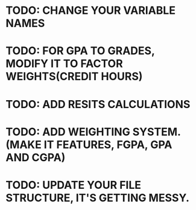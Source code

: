 # TODO: CHANGE YOUR VARIABLE NAMES
# TODO: FOR GPA TO GRADES, MODIFY IT TO FACTOR WEIGHTS(CREDIT HOURS)
# TODO: ADD RESITS CALCULATIONS
# TODO: ADD WEIGHTING SYSTEM. (MAKE IT FEATURES, FGPA, GPA AND CGPA)
# TODO: UPDATE YOUR FILE STRUCTURE, IT'S GETTING MESSY.